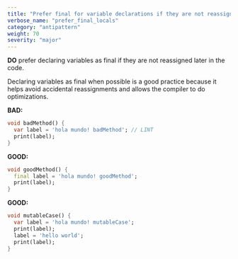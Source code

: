 ```yaml
---
title: "Prefer final for variable declarations if they are not reassigned"
verbose_name: "prefer_final_locals"
category: "antipattern"
weight: 70
severity: "major"
---
```

**DO** prefer declaring variables as final if they are not reassigned later in
the code.

Declaring variables as final when possible is a good practice because it helps
avoid accidental reassignments and allows the compiler to do optimizations.

**BAD:**
```dart
void badMethod() {
  var label = 'hola mundo! badMethod'; // LINT
  print(label);
}
```

**GOOD:**
```dart
void goodMethod() {
  final label = 'hola mundo! goodMethod';
  print(label);
}
```

**GOOD:**
```dart
void mutableCase() {
  var label = 'hola mundo! mutableCase';
  print(label);
  label = 'hello world';
  print(label);
}
```


